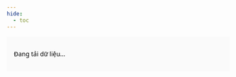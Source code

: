 ```yaml
---
hide:
  - toc
---
```


<style>
  :root {
    --bg-table: #ffffff;
    --text-color: #000000;
    --bg-header: #007acc;
    --bg-row-alt: #fafafa;
    --bg-hover: #e8f4ff;
    --border-color: #ddd;
    --highlight-color: yellow;
    --filter-bg: #fff;
  }

  html[data-theme='dark'] {
    --bg-table: #1e1e1e;
    --text-color: #eeeeee;
    --bg-header: #007acc;
    --bg-row-alt: #2a2a2a;
    --bg-hover: #2d3c4d;
    --border-color: #444;
    --highlight-color: #ffd700;
    --filter-bg: #2a2a2a;
  }

  #sheet-table-container {
    width: 100%;
    overflow-x: auto;
    padding: 16px;
    box-sizing: border-box;
    font-family: "Segoe UI", Roboto, Arial, sans-serif;
    background-color: var(--bg-row-alt);
    color: var(--text-color);
  }

  #sheet-table-container table {
    width: 100%;
    border-collapse: collapse;
    font-size: 0.9em;
    background: var(--bg-table);
    border: 1px solid var(--border-color);
    border-radius: 8px;
    table-layout: auto;
  }

  th,
  td {
    padding: 10px 16px;
    text-align: left;
    border-bottom: 1px solid var(--border-color);
    vertical-align: top;
    word-break: break-word;
    color: var(--text-color);
  }

  th {
    background-color: var(--bg-header);
    color: #ffffff;
    font-weight: 600;
    position: sticky;
    top: 0;
    z-index: 2;
  }

  tr:nth-child(even) td {
    background-color: var(--bg-row-alt);
  }

  tr:hover td {
    background-color: var(--bg-hover);
  }

  .filter-row input,
  .filter-row select {
    width: 100%;
    padding: 5px;
    font-size: 0.85em;
    border: 1px solid var(--border-color);
    border-radius: 4px;
    background-color: var(--filter-bg);
    color: var(--text-color);
  }

  .highlight {
    background-color: var(--highlight-color);
    font-weight: bold;
  }
</style>

<div id="sheet-table-container">
  <p>Đang tải dữ liệu...</p>
</div>

<script src="https://cdn.jsdelivr.net/npm/papaparse@5.4.1/papaparse.min.js"></script>

<script>
  const hiddenCols = [2, 7, 8, 9, 10, 11];
  let rawRows = [];
  let headers = [];

  async function loadSheetData() {
    const url = 'https://docs.google.com/spreadsheets/d/e/2PACX-1vQmQYH5j8ruAENtaIj8LXF_2wlYDnznZhRi0urxGWo8HBqRK4huxRICTQRl54e_wdKuGV-KfTE1-IQY/pub?output=csv';

    try {
      const response = await fetch(url);
      const text = await response.text();
      const results = Papa.parse(text, { header: false, skipEmptyLines: true });
      rawRows = results.data;
      headers = rawRows[0].filter((_, idx) => !hiddenCols.includes(idx));
      renderTable(rawRows);
    } catch (err) {
      document.getElementById('sheet-table-container').innerHTML = `<p style="color:red;">Không thể tải dữ liệu.</p>`;
    }
  }

  function renderTable(data) {
    const table = document.createElement('table');
    const thead = document.createElement('thead');
    const trHead = document.createElement('tr');
    const trFilter = document.createElement('tr');
    trFilter.classList.add('filter-row');

    headers.forEach((header, colIndex) => {
      const th = document.createElement('th');
      th.textContent = header;
      trHead.appendChild(th);

      const tdFilter = document.createElement('td');

      const sampleValues = data.slice(1).map(r => r.filter((_, idx) => !hiddenCols.includes(idx))[colIndex]);
      const isNumeric = sampleValues.every(v => !isNaN(v));
      const uniqueVals = [...new Set(sampleValues.filter(v => v !== ''))];

      if (uniqueVals.length <= 10 && !isNumeric) {
        const select = document.createElement('select');
        const optAll = document.createElement('option');
        optAll.value = '';
        optAll.textContent = '-- Tất cả --';
        select.appendChild(optAll);
        uniqueVals.sort().forEach(val => {
          const opt = document.createElement('option');
          opt.value = val;
          opt.textContent = val;
          select.appendChild(opt);
        });
        select.onchange = applyFilter;
        tdFilter.appendChild(select);
      } else {
        const input = document.createElement('input');
        input.placeholder = 'Lọc...';
        input.oninput = applyFilter;
        tdFilter.appendChild(input);
      }

      trFilter.appendChild(tdFilter);
    });

    thead.appendChild(trHead);
    thead.appendChild(trFilter);
    table.appendChild(thead);

    const tbody = document.createElement('tbody');
    table.appendChild(tbody);
    const container = document.getElementById('sheet-table-container');
    container.innerHTML = '';
    container.appendChild(table);

    applyFilter(); // ban đầu render hết
  }

  function highlightMatch(text, keyword) {
    if (!keyword) return text;
    const pattern = new RegExp(`(${keyword})`, 'gi');
    return text.replace(pattern, `<span class="highlight">$1</span>`);
  }

  function applyFilter() {
    const table = document.querySelector('#sheet-table-container table');
    const filters = Array.from(table.querySelectorAll('.filter-row td')).map(td => {
      const input = td.querySelector('input, select');
      return input ? input.value.trim().toLowerCase() : '';
    });

    const tbody = table.querySelector('tbody');
    tbody.innerHTML = '';

    rawRows.slice(1).forEach(row => {
      const visibleRow = row.filter((_, idx) => !hiddenCols.includes(idx));
      const match = visibleRow.every((cell, idx) => {
        const filterVal = filters[idx];
        if (!filterVal) return true;
        return cell.toLowerCase().includes(filterVal);
      });

      if (match) {
        const tr = document.createElement('tr');
        visibleRow.forEach((cell, idx) => {
          const td = document.createElement('td');
          const keyword = filters[idx];
          td.innerHTML = highlightMatch(cell, keyword);
          tr.appendChild(td);
        });
        tbody.appendChild(tr);
      }
    });
  }

  loadSheetData();
</script>
